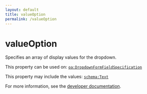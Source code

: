 ```yaml
---
layout: default
title: valueOption
permalink: /valueOption
---
```


# valueOption
Specifies an array of display values for the dropdown.

This property can be used on: [`oa:DropdownFormFieldSpecification`](https://openactive.io/DropdownFormFieldSpecification)

This property may include the values: [`schema:Text`](https://schema.org/Text)

For more information, see the [developer documentation](https://developer.openactive.io/data-model/types/).